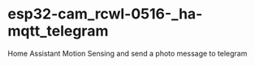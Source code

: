 # esp32-cam_rcwl-0516-_ha-mqtt_telegram
Home Assistant Motion Sensing and send a photo message to telegram
